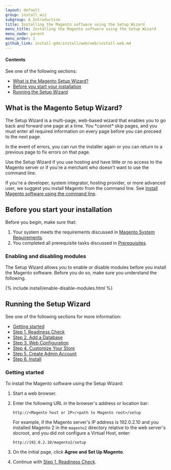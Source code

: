 ```yaml
---
layout: default 
group: install_wiz 
subgroup: A_Introduction
title: Installing the Magento software using the Setup Wizard
menu_title: Installing the Magento software using the Setup Wizard
menu_node: parent
menu_order: 1
github_link: install-gde/install/web/web/install-web.md
---
```


<!-- This topic is referred to from Magento 2 code! Don't change the URL without informing engineering! -->
<!-- Referring file: README.md owned by core and setup\view\magento\setup\landing.phtml owned by Ogres -->


<h4>Contents</h4>   

See one of the following sections:

*	<a href="#instgde-install-over">What is the Magento Setup Wizard?</a>
*	<a href="#instgde-install-prereq">Before you start your installation</a>
*	<a href="#instgde-install-magento-web">Running the Setup Wizard</a>

<h2 id="instgde-install-over">What is the Magento Setup Wizard?</h2>
The Setup Wizard is a multi-page, web-based wizard that enables you to go back and forward one page at a time. You *cannot* skip pages, and you must enter all required information on every page before you can proceed to the next page.

In the event of errors, you can run the installer again or you can return to a previous page to fix errors on that page.

Use the Setup Wizard if you use hosting and have little or no access to the Magento server or if you're a merchant who doesn't want to use the command line.

If you're a developer, system integrator, hosting provider, or more advanced user, we suggest you install Magento from the command line. See <a href="{{ site.gdeurl }}install-gde/install/cli/install-cli.html">Install Magento software using the command line</a>.

<h2 id="instgde-install-prereq">Before you start your installation</h2>
Before you begin, make sure that:

1.	Your system meets the requirements discussed in <a href="{{ site.gdeurl }}install-gde/system-requirements.html">Magento System Requirements</a>.
2.	You completed all prerequisite tasks discussed in <a href="{{ site.gdeurl }}install-gde/prereq/prereq-overview.html">Prerequisites</a>.

<h3 id="instgde-install-web-enable-mod">Enabling and disabling modules</h3>
The Setup Wizard allows you to enable or disable modules before you install the Magento software. Before you do so, make sure you understand the following.

{% include install/enable-disable-modules.html %}

<h2 id="instgde-install-magento-web">Running the Setup Wizard</h2>
See one of the following sections for more information:

*	<a href="#instgde-install-magento-web-step0">Getting started</a>
*	<a href="install-gde/install/web/install-web_1-readiness.html">Step 1. Readiness Check</a>
*	<a href="{{ site.gdeurl}}install-gde/install/web/install-web_2-db.html">Step 2. Add a Database</a>
*	<a href="{{ site.gdeurl}}install-gde/install/web/install-web_3-web-conf.html">Step 3. Web Configuration</a>
*	<a href="{{ site.gdeurl}}install-gde/install/web/install-web_4-customize-store.html">Step 4. Customize Your Store</a>
*	<a href="{{ site.gdeurl}}install-gde/install/web/install-web_5-create-admin.html">Step 5. Create Admin Account</a>
*	<a href="{{ site.gdeurl}}install-gde/install/web/install-web_6-install.html">Step 6. Install</a>

<h3 id="instgde-install-magento-web-step0">Getting started</h3>

To install the Magento software using the Setup Wizard:

1.	Start a web browser.

2.	Enter the following URL in the browser's address or location bar:

		http://<Magento host or IP>/<path to Magento root>/setup
	
	For example, if the Magento server's IP address is 192.0.2.10 and you installed Magento 2 in the <code>magento2</code> directory relative to the web server's docroot, and you did not configure a Virtual Host, enter:
	
		http://192.0.2.10/magento2/setup
	
3.	On the initial page, click **Agree and Set Up Magento**.

3.	Continue with <a href="{{ site.gdeurl }}install-gde/install/web/install-web_1-readiness.html">Step 1. Readiness Check</a>.